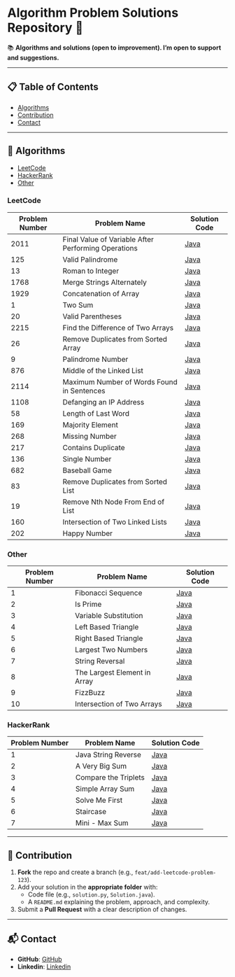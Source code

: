 # Algorithm Problem Solutions Repository 🚀

📚 **Algorithms and solutions (open to improvement). I’m open to support and suggestions.**

---  

## 📋 Table of Contents
- [Algorithms](#-algorithms)
- [Contribution](#-contribution)
- [Contact](#-contact)

---

## 🧩 Algorithms
- [LeetCode](#leetcode)
- [HackerRank](#hackerrank)
- [Other](#other)

### LeetCode

| Problem Number | Problem Name                                        | Solution Code                                                            | 
|----------------|-----------------------------------------------------|--------------------------------------------------------------------------|
| 2011           | Final Value of Variable After Performing Operations | [Java](leetcode/2011_FinalValueofVariableAfterPerformingOperations.java) |
| 125            | Valid Palindrome                                    | [Java](leetcode/125_ValidPalindrome.java)                                |
| 13             | Roman to Integer                                    | [Java](leetcode/13_RomantoInteger.java)                                  |
| 1768           | Merge Strings Alternately                           | [Java](leetcode/1768_MergeStringsAlternately.java)                       |
| 1929           | Concatenation of Array                              | [Java](leetcode/1929_ConcatenationofArray.java)                          |
| 1              | Two Sum                                             | [Java](leetcode/1_TwoSum.java)                                           |
| 20             | Valid Parentheses                                   | [Java](leetcode/20_ValidParentheses.java)                                |
| 2215           | Find the Difference of Two Arrays                   | [Java](leetcode/2215_FindtheDifferenceofTwoArrays.java)                  |
| 26             | Remove Duplicates from Sorted Array                 | [Java](leetcode/26_RemoveDuplicatesfromSortedArray.java)                 |
| 9              | Palindrome Number                                   | [Java](leetcode/9_PalindromeNumber.java)                                 |
| 876            | Middle of the Linked List                           | [Java](leetcode/876_MiddleoftheLinkedList.java)                          |
| 2114           | Maximum Number of Words Found in Sentences          | [Java](leetcode/2114_MaximumNumberofWordsFoundinSentences.java)          |
| 1108           | Defanging an IP Address                             | [Java](leetcode/1108_DefanginganIPAddress.java)                          |
| 58             | Length of Last Word                                 | [Java](leetcode/58_LengthofLastWord.java)                                |
| 169            | Majority Element                                    | [Java](leetcode/169_MajorityElement.java)                                |
| 268            | Missing Number                                      | [Java](leetcode/268_MissingNumber.java)                                  |
| 217            | Contains Duplicate                                  | [Java](leetcode/217_ContainsDuplicate.java)                              |
| 136            | Single Number                                       | [Java](leetcode/136_SingleNumber.java)                                   |
| 682            | Baseball Game                                       | [Java](leetcode/682_BaseballGame.java)                                   |
| 83             | Remove Duplicates from Sorted List                  | [Java](leetcode/83_RemoveDuplicatesfromSortedList.java)                  |
| 19             | Remove Nth Node From End of List                    | [Java](leetcode/19_RemoveNthNodeFromEndofList.java)                      |
| 160            | Intersection of Two Linked Lists                    | [Java](leetcode/160_IntersectionofTwoLinkedLists.java)                   |
| 202            | Happy Number                                        | [Java](leetcode/202_HappyNumber.java)                                    |

### Other

| Problem Number | Problem Name                                        | Solution Code                                                            | 
|----------------|-----------------------------------------------------|--------------------------------------------------------------------------|
| 1              | Fibonacci Sequence                                  | [Java](other/Fibonacci.java)                                             |
| 2              | Is Prime                                            | [Java](other/Prime.java)                                                 |
| 3              | Variable Substitution                               | [Java](other/VariableSubstitution.java)                                  |
| 4              | Left Based Triangle                                 | [Java](other/LeftBasedTriangle.java)                                     |
| 5              | Right Based Triangle                                | [Java](other/RightBasedTriangle.java)                                    |
| 6              | Largest Two Numbers                                 | [Java](other/claude/LargestTwoNumbers.java)                              |
| 7              | String Reversal                                     | [Java](other/claude/StringReversal.java)                                 |
| 8              | The Largest Element in Array                        | [Java](other/deepseek/TheLargestElementInArray.java)                     |
| 9              | FizzBuzz                                            | [Java](other/deepseek/FizzBuzz.java)                                     |
| 10             | Intersection of Two Arrays                          | [Java](other/claude/IntersectionOfTwoArrays.java)                        |

### HackerRank

| Problem Number | Problem Name                                        | Solution Code                                                            | 
|----------------|-----------------------------------------------------|--------------------------------------------------------------------------|
| 1              | Java String Reverse                                 | [Java](hackerrank/Solution.java)                                         |
| 2              | A Very Big Sum                                      | [Java](hackerrank/AVeryBigSum.java)                                      |
| 3              | Compare the Triplets                                | [Java](hackerrank/ComparetheTriplets.java)                               |
| 4              | Simple Array Sum                                    | [Java](hackerrank/SimpleArraySum.java)                                   |
| 5              | Solve Me First                                      | [Java](hackerrank/SolveMeFirst.java)                                     |
| 6              | Staircase                                           | [Java](hackerrank/Staircase.java)                                        |
| 7              | Mini - Max Sum                                      | [Java](hackerrank/MiniMaxSum.java)                                       |

---

## 🤖 Contribution
1. **Fork** the repo and create a branch (e.g., `feat/add-leetcode-problem-123`).  
2. Add your solution in the **appropriate folder** with:  
   - Code file (e.g., `solution.py`, `Solution.java`).  
   - A `README.md` explaining the problem, approach, and complexity.  
3. Submit a **Pull Request** with a clear description of changes.  

---

## 📬 Contact
- **GitHub**: [GitHub](https://github.com/topcualperen)
- **Linkedin**: [Linkedin](https://www.linkedin.com/in/sabri-alperen-topcu/)  